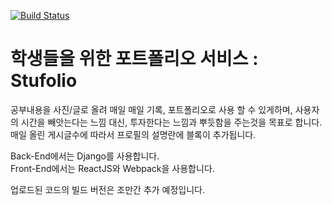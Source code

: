 [![Build Status](https://travis-ci.com/kim-yeon-gyu-exlock/stufolio.svg?token=C9c6EYbhcpTHYEouUSeB&branch=master)](https://travis-ci.com/kim-yeon-gyu-exlock/stufolio)

# 학생들을 위한 포트폴리오 서비스 : Stufolio

공부내용을 사진/글로 올려 매일 매일 기록, 포트폴리오로 사용 할 수 있게하며, 사용자의 시간을 빼앗는다는 느낌 대신, 투자한다는 느낌과 뿌듯함을 주는것을 목표로 합니다.<br/>
매일 올린 게시글수에 따라서 프로필의 설명란에 블록이 추가됩니다.

Back-End에서는 Django를 사용합니다. <br/>
Front-End에서는 ReactJS와 Webpack을 사용합니다.<br/>

업로드된 코드의 빌드 버전은 조만간 추가 예정입니다.<br/>
